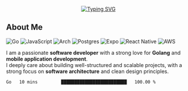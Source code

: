 <p align="center">
  <a href="https://git.io/typing-svg">
    <img src="https://readme-typing-svg.demolab.com?font=Fira+Code&weight=600&size=28&pause=10&color=F7F7F7&center=true&width=435&lines=Hi+there;I'm+Washington;A+Software+Developer" alt="Typing SVG" />
  </a>
</p>

## About Me
![Go](https://img.shields.io/badge/go-%2300ADD8.svg?style=for-the-badge&logo=go&logoColor=white)
![JavaScript](https://img.shields.io/badge/javascript-%23323330.svg?style=for-the-badge&logo=javascript&logoColor=%23F7DF1E)
![Arch](https://img.shields.io/badge/Arch%20Linux-1793D1?logo=arch-linux&logoColor=fff&style=for-the-badge)
![Postgres](https://img.shields.io/badge/postgres-%23316192.svg?style=for-the-badge&logo=postgresql&logoColor=white) 
![Expo](https://img.shields.io/badge/expo-1C1E24?style=for-the-badge&logo=expo&logoColor=#D04A37)
![React Native](https://img.shields.io/badge/react_native-%2320232a.svg?style=for-the-badge&logo=react&logoColor=%2361DAFB)
![AWS](https://img.shields.io/badge/AWS-%23FF9900.svg?style=for-the-badge&logo=amazon-aws&logoColor=white)

I am a passionate **software developer** with a strong love for **Golang** and **mobile application development**.  
I deeply care about building well-structured and scalable projects, with a strong focus on **software architecture** and clean design principles.  

<!--START_SECTION:waka-->

```txt
Go   10 mins         █████████████████████████   100.00 %
```

<!--END_SECTION:waka-->
